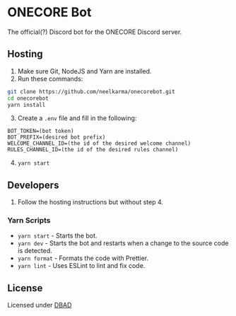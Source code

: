 # ONECORE Bot

The official(?) Discord bot for the ONECORE Discord server.

## Hosting

1. Make sure Git, NodeJS and Yarn are installed.
2. Run these commands:

```sh
git clone https://github.com/neelkarma/onecorebot.git
cd onecorebot
yarn install
```

3. Create a `.env` file and fill in the following:

```
BOT_TOKEN=(bot token)
BOT_PREFIX=(desired bot prefix)
WELCOME_CHANNEL_ID=(the id of the desired welcome channel)
RULES_CHANNEL_ID=(the id of the desired rules channel)
```

4. `yarn start`

## Developers

1. Follow the hosting instructions but without step 4.

### Yarn Scripts

- `yarn start` - Starts the bot.
- `yarn dev` - Starts the bot and restarts when a change to the source code is detected.
- `yarn format` - Formats the code with Prettier.
- `yarn lint` - Uses ESLint to lint and fix code.

## License

Licensed under [DBAD](./LICENSE)
